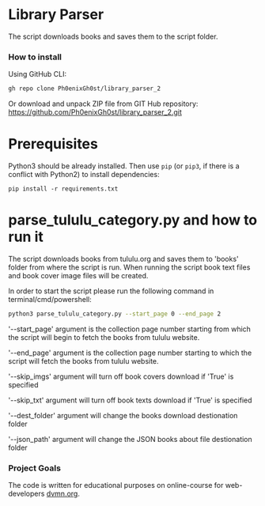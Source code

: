 # Library Parser
The script downloads books and saves them to the script folder.

### How to install
Using GitHub CLI:
```bash
gh repo clone Ph0enixGh0st/library_parser_2
```
Or download and unpack ZIP file from GIT Hub repository: https://github.com/Ph0enixGh0st/library_parser_2.git

# Prerequisites
Python3 should be already installed. 
Then use `pip` (or `pip3`, if there is a conflict with Python2) to install dependencies:
```
pip install -r requirements.txt
```

# parse_tululu_category.py and how to run it
The script downloads books from tululu.org and saves them to 'books' folder from where the script is run.
When running the script book text files and book cover image files will be created.

In order to start the script please run the following command in terminal/cmd/powershell:

```bash
python3 parse_tululu_category.py --start_page 0 --end_page 2
```

'--start_page' argument is the collection page number starting from which the script will begin to fetch the books from tululu website.

'--end_page' argument is the collection page number starting to which the script will fetch the books from tululu website.

'--skip_imgs' argument will turn off book covers download if 'True' is specified

'--skip_txt' argument will turn off book texts download if 'True' is specified

'--dest_folder' argument will change the books download destionation folder

'--json_path' argument will change the JSON books about file destionation folder


### Project Goals

The code is written for educational purposes on online-course for web-developers [dvmn.org](https://dvmn.org/).
